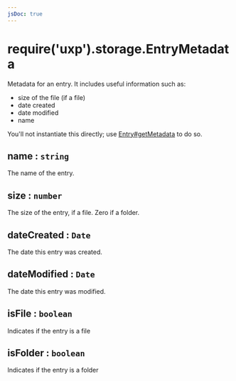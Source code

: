 ```yaml
---
jsDoc: true
---
```


<a name="module-storage-entrymetadata" id="module-storage-entrymetadata"></a>

# require('uxp').storage.EntryMetadata
Metadata for an entry. It includes useful information such as:

* size of the file (if a file)
* date created
* date modified
* name

You'll not instantiate this directly; use [Entry#getMetadata](/api/reference-js/Modules/uxp/Persistent%20File%20Storage/Entry/#module-storage-entry-getmetadata) to do so.



<a name="module-storage-entrymetadata-name" id="module-storage-entrymetadata-name"></a>

## name : `string`
The name of the entry.



<a name="module-storage-entrymetadata-size" id="module-storage-entrymetadata-size"></a>

## size : `number`
The size of the entry, if a file. Zero if a folder.



<a name="module-storage-entrymetadata-datecreated" id="module-storage-entrymetadata-datecreated"></a>

## dateCreated : `Date`
The date this entry was created.



<a name="module-storage-entrymetadata-datemodified" id="module-storage-entrymetadata-datemodified"></a>

## dateModified : `Date`
The date this entry was modified.



<a name="module-storage-entrymetadata-isfile" id="module-storage-entrymetadata-isfile"></a>

## isFile : `boolean`
Indicates if the entry is a file



<a name="module-storage-entrymetadata-isfolder" id="module-storage-entrymetadata-isfolder"></a>

## isFolder : `boolean`
Indicates if the entry is a folder


